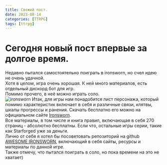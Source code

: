 ```yaml
---
title: Свежий пост.
date: 2023-08-14
categories: [TTRPG]
tags: [ttrpg]    
---
```

# Сегодня новый пост впервые за долгое время.<br>
Недавно пытался самостоятельно поиграть в ironsworn, но счел идею не очень удачной.<br>
Хотя в целом, игра очень хорошая. К ней много материалов, есть отдельный дискорд бот для игр. <br>
Помимо прочего, в неё можно играть соло. <br>
![ironsworn](https://static.wixstatic.com/media/4db827_788db05b67594067974fcb8a6f38eefa~mv2.png/v1/fill/w_553,h_449,al_c,q_85,usm_0.66_1.00_0.01,enc_auto/4db827_788db05b67594067974fcb8a6f38eefa~mv2.png)
Итак, для игры нам понадобится лист персонажа, который помимо характеристик включает в себя и различные связи, клятвы, шкалы прогрессы и ранения. Скачать бесплатно его можно на официальном сайте [Ironsworn](https://www.ironswornrpg.com/). <br>
Все материалы, в том числе и книга правил, включающая в себя 270 страниц - абсолютно бесплатны. Если что, остальные игры серии, такие как Starforged уже за деньги. <br>
Лично от себя я хотел бы посоветовать репозиторий на github [AWESOME IRONSWORN](https://github.com/Billiam/awesome-ironsworn), включающий в себя сайты, ресурсы и материалы по данной игре. <br>
Также отмечу, что пытался поиграть в соло, но пока времени на это не хватает) <br> 
